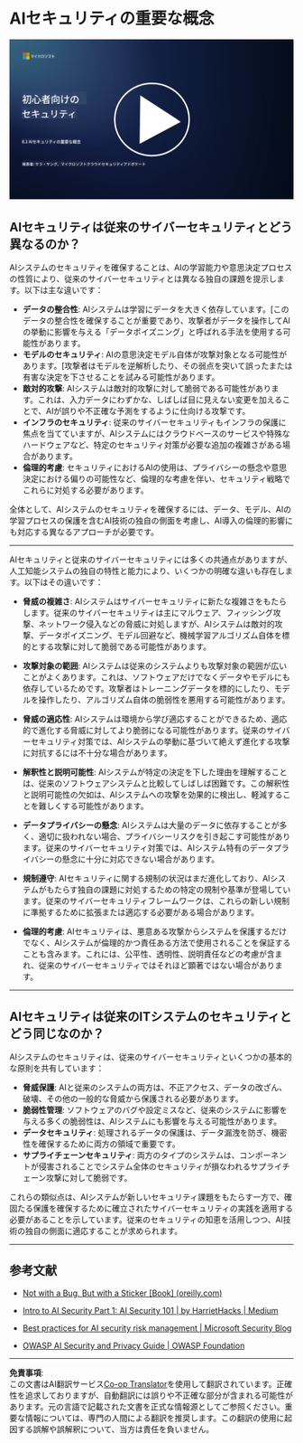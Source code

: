 <!--
CO_OP_TRANSLATOR_METADATA:
{
  "original_hash": "66b61d96936cf25d20fcb411d4ce5227",
  "translation_date": "2025-09-03T19:44:31+00:00",
  "source_file": "8.1 AI security key concepts.md",
  "language_code": "ja"
}
-->
# AIセキュリティの重要な概念

[![動画を見る](../../translated_images/8-1_placeholder.00bf95633da13ca44348bde620f848337ccbd7ae4022459eab1df7f37421ba4e.ja.png)](https://learn-video.azurefd.net/vod/player?id=ba44f5f7-9b47-462f-9aa5-13e2b71f4998)

## AIセキュリティは従来のサイバーセキュリティとどう異なるのか？

AIシステムのセキュリティを確保することは、AIの学習能力や意思決定プロセスの性質により、従来のサイバーセキュリティとは異なる独自の課題を提示します。以下は主な違いです：

-   **データの整合性**: AIシステムは学習にデータを大きく依存しています。[このデータの整合性を確保することが重要であり、攻撃者がデータを操作してAIの挙動に影響を与える「データポイズニング」と呼ばれる手法を使用する可能性があります。
-   **モデルのセキュリティ**: AIの意思決定モデル自体が攻撃対象となる可能性があります。[攻撃者はモデルを逆解析したり、その弱点を突いて誤ったまたは有害な決定を下させることを試みる可能性があります。
-   **敵対的攻撃**: AIシステムは敵対的攻撃に対して脆弱である可能性があります。これは、入力データにわずかな、しばしば目に見えない変更を加えることで、AIが誤りや不正確な予測をするように仕向ける攻撃です。
-   **インフラのセキュリティ**: 従来のサイバーセキュリティもインフラの保護に焦点を当てていますが、AIシステムにはクラウドベースのサービスや特殊なハードウェアなど、特定のセキュリティ対策が必要な追加の複雑さがある場合があります。
-   **倫理的考慮**: セキュリティにおけるAIの使用は、プライバシーの懸念や意思決定における偏りの可能性など、倫理的な考慮を伴い、セキュリティ戦略でこれらに対処する必要があります。

全体として、AIシステムのセキュリティを確保するには、データ、モデル、AIの学習プロセスの保護を含むAI技術の独自の側面を考慮し、AI導入の倫理的影響にも対応する異なるアプローチが必要です。

---

AIセキュリティと従来のサイバーセキュリティには多くの共通点がありますが、人工知能システムの独自の特性と能力により、いくつかの明確な違いも存在します。以下はその違いです：

- **脅威の複雑さ**: AIシステムはサイバーセキュリティに新たな複雑さをもたらします。従来のサイバーセキュリティは主にマルウェア、フィッシング攻撃、ネットワーク侵入などの脅威に対処しますが、AIシステムは敵対的攻撃、データポイズニング、モデル回避など、機械学習アルゴリズム自体を標的とする攻撃に対して脆弱である可能性があります。

- **攻撃対象の範囲**: AIシステムは従来のシステムよりも攻撃対象の範囲が広いことがよくあります。これは、ソフトウェアだけでなくデータやモデルにも依存しているためです。攻撃者はトレーニングデータを標的にしたり、モデルを操作したり、アルゴリズム自体の脆弱性を悪用する可能性があります。

- **脅威の適応性**: AIシステムは環境から学び適応することができるため、適応的で進化する脅威に対してより脆弱になる可能性があります。従来のサイバーセキュリティ対策では、AIシステムの挙動に基づいて絶えず進化する攻撃に対抗するには不十分な場合があります。

- **解釈性と説明可能性**: AIシステムが特定の決定を下した理由を理解することは、従来のソフトウェアシステムと比較してしばしば困難です。この解釈性と説明可能性の欠如は、AIシステムへの攻撃を効果的に検出し、軽減することを難しくする可能性があります。

- **データプライバシーの懸念**: AIシステムは大量のデータに依存することが多く、適切に扱われない場合、プライバシーリスクを引き起こす可能性があります。従来のサイバーセキュリティ対策では、AIシステム特有のデータプライバシーの懸念に十分に対応できない場合があります。

- **規制遵守**: AIセキュリティに関する規制の状況はまだ進化しており、AIシステムがもたらす独自の課題に対処するための特定の規制や基準が登場しています。従来のサイバーセキュリティフレームワークは、これらの新しい規制に準拠するために拡張または適応する必要がある場合があります。

- **倫理的考慮**: AIセキュリティは、悪意ある攻撃からシステムを保護するだけでなく、AIシステムが倫理的かつ責任ある方法で使用されることを保証することも含みます。これには、公平性、透明性、説明責任などの考慮が含まれ、従来のサイバーセキュリティではそれほど顕著ではない場合があります。

---

## AIセキュリティは従来のITシステムのセキュリティとどう同じなのか？

AIシステムのセキュリティは、従来のサイバーセキュリティといくつかの基本的な原則を共有しています：

-   **脅威保護**: AIと従来のシステムの両方は、不正アクセス、データの改ざん、破壊、その他の一般的な脅威から保護される必要があります。
-   **脆弱性管理**: ソフトウェアのバグや設定ミスなど、従来のシステムに影響を与える多くの脆弱性は、AIシステムにも影響を与える可能性があります。
-   **データセキュリティ**: 処理されるデータの保護は、データ漏洩を防ぎ、機密性を確保するために両方の領域で重要です。
-   **サプライチェーンセキュリティ**: 両方のタイプのシステムは、コンポーネントが侵害されることでシステム全体のセキュリティが損なわれるサプライチェーン攻撃に対して脆弱です。

これらの類似点は、AIシステムが新しいセキュリティ課題をもたらす一方で、確固たる保護を確保するために確立されたサイバーセキュリティの実践を適用する必要があることを示しています。従来のセキュリティの知恵を活用しつつ、AI技術の独自の側面に適応することが求められます。

---

## 参考文献

- [Not with a Bug, But with a Sticker [Book] (oreilly.com)](https://www.oreilly.com/library/view/not-with-a/9781119883982/)
   
- [Intro to AI Security Part 1: AI Security 101 | by HarrietHacks | Medium](https://medium.com/@harrietfarlow/intro-to-ai-security-part-1-ai-security-101-b8662a9efe5)
   
- [Best practices for AI security risk management | Microsoft Security Blog](https://www.microsoft.com/en-us/security/blog/2021/12/09/best-practices-for-ai-security-risk-management/?WT.mc_id=academic-96948-sayoung)
   
- [OWASP AI Security and Privacy Guide | OWASP Foundation](https://owasp.org/www-project-ai-security-and-privacy-guide/)

---

**免責事項**:  
この文書はAI翻訳サービス[Co-op Translator](https://github.com/Azure/co-op-translator)を使用して翻訳されています。正確性を追求しておりますが、自動翻訳には誤りや不正確な部分が含まれる可能性があります。元の言語で記載された文書を正式な情報源としてご参照ください。重要な情報については、専門の人間による翻訳を推奨します。この翻訳の使用に起因する誤解や誤解釈について、当方は責任を負いません。
